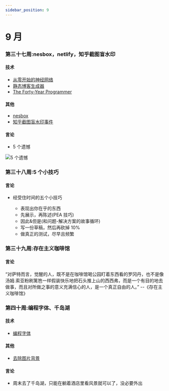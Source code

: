 ```yaml
---
sidebar_position: 9
---
```


# 9 月

### 第三十七周:nesbox，netlify，知乎截图盲水印

#### 技术

- [从零开始的神经网络](https://aegeorge42.github.io/)
- [静态博客生成器](https://urara-docs.netlify.app/)
- [The Forty-Year Programmer](https://codefol.io/posts/the-forty-year-programmer/)

#### 其他

- [nesbox](https://nesbox.xianqiao.wang/)
- [知乎截图盲水印事件](https://mp.weixin.qq.com/s/EykLVZA6MQ3kgKvZFKfR9g)

#### 言论

- 5 个遗憾

![5 个遗憾](https://cdn.beekka.com/blogimg/asset/202209/bg2022090805.webp)

### 第三十八周:5 个小技巧

#### 言论

- 经受住时间的五个小技巧

  - 表现出你在乎的东西
  - 先展示，再陈述(PEA 技巧)
  - 因此&但是(和问题-解决方案的故事循环)
  - 写一份草稿，然后再砍掉 10%
  - 做真正的测试，尽早且频繁

### 第三十九周:存在主义咖啡馆

#### 言论

“对萨特而言，觉醒的人，既不是在咖啡馆喝公园盯着东西看的罗冈丹，也不是像汤姆.索亚粉刷篱笆一样假装快乐地把石头推上山的西西弗，而是一个有目的地去做事，而且对所做之事的意义充满信心的人，是一个真正自由的人。”
--《存在主义咖啡馆》

### 第四十周:编程字体、千岛湖

#### 技术

- [编程字体](https://www.programmingfonts.org/)

#### 其他

- [去除图片背景](https://app.photoroom.com/create)

#### 言论

- 周末去了千岛湖，只能在躺着酒店里看风景就可以了，没必要外出
